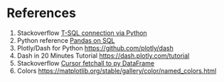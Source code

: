 References
============
1. Stackoverflow [T-SQL connection via Python](https://stackoverflow.com/questions/63942974/executing-sql-server-query-in-python)
2. Python reference [Pandas on SQL](https://pandas.pydata.org/pandas-docs/stable/reference/api/pandas.read_sql.html)
3. Plotly/Dash for Python https://github.com/plotly/dash
4. Dash in 20 Minutes Tutorial https://dash.plotly.com/tutorial
5. Stackoverflow [Cursor fetchall to py DataFrame](https://stackoverflow.com/questions/63338790/how-to-convert-cursor-fetchall-to-python-data-frame)
6. Colors https://matplotlib.org/stable/gallery/color/named_colors.html